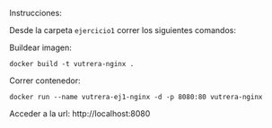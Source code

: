 Instrucciones:

Desde la carpeta `ejercicio1` correr los siguientes comandos:

Buildear imagen:
```shell
docker build -t vutrera-nginx .
```

Correr contenedor:
```shell
docker run --name vutrera-ej1-nginx -d -p 8080:80 vutrera-nginx
```

Acceder a la url:
http://localhost:8080
